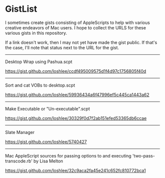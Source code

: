 # GistList
I sometimes create gists consisting of AppleScripts to help with various creative endeavors of Mac users. I hope to collect the URLS for these various gists in this repository.

If a link doesn't work, then I may not yet have made the gist public. If that's the case, I'll note that status next to the URL for the gist.

___
Desktop Wrap using Pashua.scpt

https://gist.github.com/loshlee/ccdf495009575d1f4d97c1756805f40d

___
Sort and cat VOBs to desktop.scpt

https://gist.github.com/loshlee/59936434a6f47996ef5c445ca1443a62

___
Make Executable or "Un-executable".scpt

https://gist.github.com/loshlee/30329f0d7f2ab151efed53365db6ccae

___
Slate Manager

https://gist.github.com/loshlee/5740427

---
Mac AppleScript sources for passing options to and executing 'two-pass-transcode.rb' by Lisa Melton

https://gist.github.com/loshlee/32c9aca2fa45e241c652fc810772bca1
